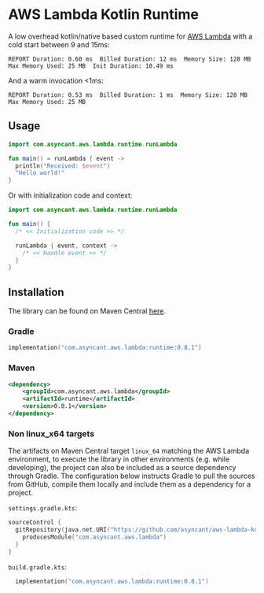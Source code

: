 # AWS Lambda Kotlin Runtime

A low overhead kotlin/native based custom runtime for [AWS Lambda](https://aws.amazon.com/lambda/) with a cold start
between 9 and 15ms:
```
REPORT Duration: 0.60 ms  Billed Duration: 12 ms  Memory Size: 128 MB  Max Memory Used: 25 MB  Init Duration: 10.49 ms
```
And a warm invocation <1ms:
```
REPORT Duration: 0.53 ms  Billed Duration: 1 ms  Memory Size: 128 MB  Max Memory Used: 25 MB
```

## Usage

```kotlin
import com.asyncant.aws.lambda.runtime.runLambda

fun main() = runLambda { event ->
  println("Received: $event")
  "Hello world!"
}
```

Or with initialization code and context:
```kotlin
import com.asyncant.aws.lambda.runtime.runLambda

fun main() {
  /* << Initialization code >> */

  runLambda { event, context ->
    /* << Handle event >> */
  }
}
```

## Installation

The library can be found on Maven Central [here](https://search.maven.org/artifact/com.asyncant.aws.lambda/runtime).

### Gradle

```kotlin
implementation("com.asyncant.aws.lambda:runtime:0.8.1")
```

### Maven

```xml
<dependency>
    <groupId>com.asyncant.aws.lambda</groupId>
    <artifactId>runtime</artifactId>
    <version>0.8.1</version>
</dependency>
```

### Non linux_x64 targets

The artifacts on Maven Central target `linux_64` matching the AWS Lambda environment, to execute the library in other
environments (e.g. while developing), the project can also be included as a source dependency through Gradle.
The configuration below instructs Gradle to pull the sources from GitHub, compile them locally and include them as
a dependency for a project.

`settings.gradle.kts`:
```kotlin
sourceControl {
  gitRepository(java.net.URI("https://github.com/asyncant/aws-lambda-kotlin-runtime.git")) {
    producesModule("com.asyncant.aws.lambda")
  }
}
```
`build.gradle.kts`:
```kotlin
  implementation("com.asyncant.aws.lambda:runtime:0.8.1")
```
